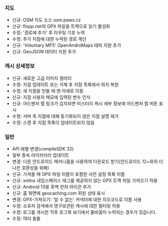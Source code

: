 ### 지도
- 신규: OSM 지도 소스 osm.paws.cz
- 신규: flopp.net의 GPX 파일을 트랙으로 읽기 활성화
- 수정: '경로에 추가' 후 라우팅 기호 누락
- 수정: 추가 지점에 대한 누락된 경로 계산
- 신규: 'Voluntary MF5' OpenAndroMaps 테마 지원 추가
- 신규: GeoJSON 데이터 지원 추가

### 캐시 상세정보
- 신규: 새로운 고급 이미지 갤러리
- 수정: 지점 업데이트 또는 삭제 후 지점 목록에서 위치 복원
- 수정: 새 지점을 만들 때 맨 아래로 이동
- 신규: 지점 사용자 메모에 입력된 변수 인식
- 신규: 어드벤처 랩 링크가 감지되면 미스터리 캐시 세부 정보에 어드벤처 랩 버튼 표시
- 수정: 서버 측 지점에 대해 동기화되지 않은 지점 설명 제거
- 수정: 스캔 후 지점 목록이 업데이트되지 않음

### 일반
- API 레벨 변경(compileSDK 32)
- 일부 종속 라이브러리 업데이트
- 변경: 다른 안드로이드 메커니즘을 사용하여 다운로드 받기(안드로이드 12+와의 더 나은 호환성을 위해)
- 신규: 가져올 때 GPX 파일 이름이 포함된 사전 설정 목록 이름
- 신규: xmlns 네임스페이스 태그를 제공하지 않는 GPX 트랙 파일 가져오기 허용
- 신규: Android 13용 흑백 런처 아이콘 추가
- 신규: 홈 화면에 geocaching.com 회원 상태 표시
- 변경: GPX-가져오기: '알 수 없는' 커넥터에 대한 지오코드로 이름 사용
- 수정: 소유자 검색에서 영구보관된 캐시에 대한 필터링 허용
- 수정: 로그를 게시한 직후 로그북 보기에서 줄바꿈이 누락되는 경우가 있습니다.
- 수정: 여러 충돌
